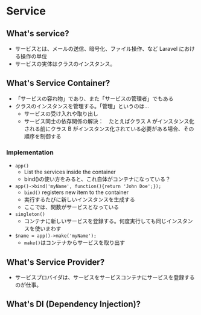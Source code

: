 # Service

## What's service?

- サービスとは、メールの送信、暗号化、ファイル操作、など Laravel における操作の単位
- サービスの実体はクラスのインスタンス。

## What's Service Container?

- 「サービスの容れ物」であり、また「サービスの管理者」でもある
- クラスのインスタンスを管理する。「管理」というのは...
    - サービスの受け入れや取り出し
    - サービス同士の依存関係の解決：　たとえばクラス A がインスタンス化される前にクラス B がインスタンス化されている必要がある場合、その順序を制御する

### Implementation
- `app()`
    - List the services inside the container
    - bind()の使い方をみると、これ自体がコンテナになっている？
- `app()->bind('myName', function(){return 'John Doe';});`
    - `bind()` registers new item to the container
    - 実行するたびに新しいインスタンスを生成する
    - ここでは、関数がサービスとなっている
- `singleton()`
    - コンテナに新しいサービスを登録する。何度実行しても同じインスタンスを使いまわす
- `$name = app()->make('myName');`
    - `make()`はコンテナからサービスを取り出す

## What's Service Provider?

- サービスプロバイダは、サービスをサービスコンテナにサービスを登録するのが仕事。

## What's DI (Dependency Injection)?

